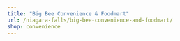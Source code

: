 ```yaml
---
title: "Big Bee Convenience & Foodmart"
url: /niagara-falls/big-bee-convenience-and-foodmart/
shop: convenience
---
```


